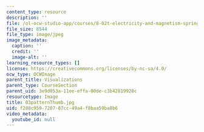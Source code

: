 ```yaml
---
content_type: resource
description: ''
file: /ol-ocw-studio-app/courses/8-02t-electricity-and-magnetism-spring-2005/f288c959720787cc49a4f8baa59ba8b6_03patternThumb.jpg
file_size: 8544
file_type: image/jpeg
image_metadata:
  caption: ''
  credit: ''
  image-alt: ''
learning_resource_types: []
license: https://creativecommons.org/licenses/by-nc-sa/4.0/
ocw_type: OCWImage
parent_title: Visualizations
parent_type: CourseSection
parent_uid: 3e9d053a-11ee-effa-00de-c3b42819928c
resourcetype: Image
title: 03patternThumb.jpg
uid: f288c959-7207-87cc-49a4-f8baa59ba8b6
video_metadata:
  youtube_id: null
---
```

